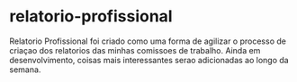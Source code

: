 # relatorio-profissional
Relatorio Profissional foi criado como uma forma de agilizar o processo de criaçao dos relatorios das minhas comissoes de trabalho. Ainda em desenvolvimento, coisas mais interessantes serao adicionadas ao longo da semana.
